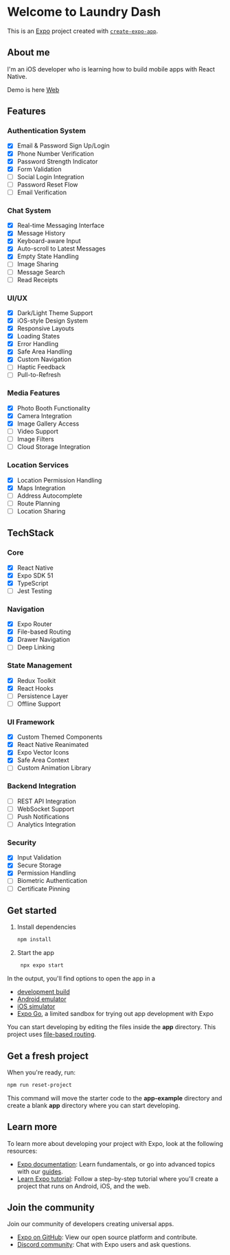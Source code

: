 # Welcome to Laundry Dash

This is an [Expo](https://expo.dev) project created with [`create-expo-app`](https://www.npmjs.com/package/create-expo-app).

## About me

I'm an iOS developer who is learning how to build mobile apps with React Native.

Demo is here [Web](https://laundry-dash.vercel.app/)

## Features

### Authentication System
- [x] Email & Password Sign Up/Login
- [x] Phone Number Verification
- [x] Password Strength Indicator
- [x] Form Validation
- [ ] Social Login Integration
- [ ] Password Reset Flow
- [ ] Email Verification

### Chat System
- [x] Real-time Messaging Interface
- [x] Message History
- [x] Keyboard-aware Input
- [x] Auto-scroll to Latest Messages
- [x] Empty State Handling
- [ ] Image Sharing
- [ ] Message Search
- [ ] Read Receipts

### UI/UX
- [x] Dark/Light Theme Support
- [x] iOS-style Design System
- [x] Responsive Layouts
- [x] Loading States
- [x] Error Handling
- [x] Safe Area Handling
- [x] Custom Navigation
- [ ] Haptic Feedback
- [ ] Pull-to-Refresh

### Media Features
- [x] Photo Booth Functionality
- [x] Camera Integration
- [x] Image Gallery Access
- [ ] Video Support
- [ ] Image Filters
- [ ] Cloud Storage Integration

### Location Services
- [x] Location Permission Handling
- [x] Maps Integration
- [ ] Address Autocomplete
- [ ] Route Planning
- [ ] Location Sharing

## TechStack

### Core
- [x] React Native
- [x] Expo SDK 51
- [x] TypeScript
- [ ] Jest Testing

### Navigation
- [x] Expo Router
- [x] File-based Routing
- [x] Drawer Navigation
- [ ] Deep Linking

### State Management
- [x] Redux Toolkit
- [x] React Hooks
- [ ] Persistence Layer
- [ ] Offline Support

### UI Framework
- [x] Custom Themed Components
- [x] React Native Reanimated
- [x] Expo Vector Icons
- [x] Safe Area Context
- [ ] Custom Animation Library

### Backend Integration
- [ ] REST API Integration
- [ ] WebSocket Support
- [ ] Push Notifications
- [ ] Analytics Integration

### Security
- [x] Input Validation
- [x] Secure Storage
- [x] Permission Handling
- [ ] Biometric Authentication
- [ ] Certificate Pinning

## Get started

1. Install dependencies

   ```bash
   npm install
   ```

2. Start the app

   ```bash
    npx expo start
   ```

In the output, you'll find options to open the app in a

- [development build](https://docs.expo.dev/develop/development-builds/introduction/)
- [Android emulator](https://docs.expo.dev/workflow/android-studio-emulator/)
- [iOS simulator](https://docs.expo.dev/workflow/ios-simulator/)
- [Expo Go](https://expo.dev/go), a limited sandbox for trying out app development with Expo

You can start developing by editing the files inside the **app** directory. This project uses [file-based routing](https://docs.expo.dev/router/introduction).

## Get a fresh project

When you're ready, run:

```bash
npm run reset-project
```

This command will move the starter code to the **app-example** directory and create a blank **app** directory where you can start developing.

## Learn more

To learn more about developing your project with Expo, look at the following resources:

- [Expo documentation](https://docs.expo.dev/): Learn fundamentals, or go into advanced topics with our [guides](https://docs.expo.dev/guides).
- [Learn Expo tutorial](https://docs.expo.dev/tutorial/introduction/): Follow a step-by-step tutorial where you'll create a project that runs on Android, iOS, and the web.

## Join the community

Join our community of developers creating universal apps.

- [Expo on GitHub](https://github.com/expo/expo): View our open source platform and contribute.
- [Discord community](https://chat.expo.dev): Chat with Expo users and ask questions.
